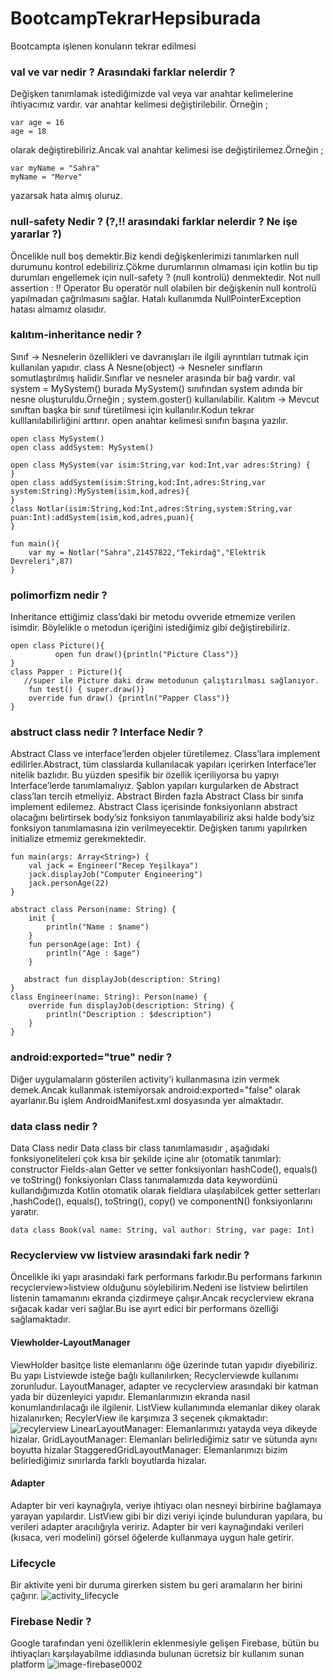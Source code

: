 # BootcampTekrarHepsiburada


Bootcampta işlenen konuların tekrar edilmesi 

### val ve var nedir ? Arasındaki farklar nelerdir ? 
Değişken tanımlamak istediğimizde val veya var anahtar kelimelerine ihtiyacımız vardır. var anahtar kelimesi değiştirilebilir. Örneğin ; 
````
var age = 16 
age = 18 
````
olarak değiştirebiliriz.Ancak val anahtar kelimesi ise değiştirilemez.Örneğin ;
````
var myName = "Sahra"
myName = "Merve"
````
yazarsak hata almış oluruz.

### null-safety Nedir ? (?,!! arasındaki farklar nelerdir ? Ne işe yararlar ?)
Öncelikle null boş demektir.Biz kendi değişkenlerimizi tanımlarken null durumunu kontrol edebiliriz.Çökme durumlarının olmaması için kotlin bu tip durumları engellemek için
null-safety ? (null kontrolü) denmektedir.
Not null assertion : !! Operator
Bu operatör null olabilen bir değişkenin null kontrolü yapılmadan çağrılmasını sağlar. Hatalı kullanımda NullPointerException hatası almamız olasıdır. 

### kalıtım-inheritance nedir ? 
Sınıf -> Nesnelerin özellikleri ve davranışları ile ilgili ayrıntıları tutmak için kullanılan yapıdır. class A 
Nesne(object) -> Nesneler sınıfların somutlaştırılmış halidir.Sınıflar ve nesneler arasında bir bağ vardır. val system = MySystem() burada MySystem() sınıfından system adında bir nesne 
oluşturuldu.Örneğin ; system.goster() kullanılabilir.
Kalıtım -> Mevcut sınıftan başka bir sınıf türetilmesi için kullanılır.Kodun tekrar kulllanılabilirliğini arttırır. open anahtar kelimesi sınıfın başına yazılır.
````
open class MySystem() 
open class addSystem: MySystem()

open class MySystem(var isim:String,var kod:Int,var adres:String) {
}
open class addSystem(isim:String,kod:Int,adres:String,var system:String):MySystem(isim,kod,adres){
}
class Notlar(isim:String,kod:Int,adres:String,system:String,var puan:Int):addSystem(isim,kod,adres,puan){
}

fun main(){
    var my = Notlar("Sahra",21457822,"Tekirdağ","Elektrik Devreleri",87)
}
````
### polimorfizm nedir ?
Inheritance ettiğimiz class’daki bir metodu ovveride etmemize verilen isimdir. Böylelikle o metodun içeriğini istediğimiz gibi değiştirebiliriz.
````
open class Picture(){
          open fun draw(){println("Picture Class")}
}
class Papper : Picture(){
   //super ile Picture daki draw metodunun çalıştırılması sağlanıyor.
    fun test() { super.draw()}
    override fun draw() {println("Papper Class")}
}
````

### abstruct class nedir ? Interface Nedir ?
Abstract Class ve interface’lerden objeler türetilemez. Class’lara implement edilirler.Abstract, tüm classlarda kullanılacak yapıları içerirken Interface’ler nitelik bazlıdır. Bu yüzden spesifik bir özellik içeriliyorsa bu yapıyı Interface’lerde tanımlamalıyız. Şablon yapıları kurgularken de Abstract class’ları tercih etmeliyiz.
Abstract
Birden fazla Abstract Class bir sınıfa implement edilemez. Abstract Class içerisinde fonksiyonların abstract olacağını belirtirsek body’siz fonksiyon tanımlayabiliriz aksi halde body’siz fonksiyon tanımlamasına izin verilmeyecektir. Değişken tanımı yapılırken initialize etmemiz gerekmektedir.
`````
fun main(args: Array<String>) {
    val jack = Engineer("Recep Yeşilkaya")
    jack.displayJob("Computer Engineering")
    jack.personAge(22)
}
 
abstract class Person(name: String) {
    init {
        println("Name : $name")
    }
    fun personAge(age: Int) {
        println("Age : $age")
    }

   abstract fun displayJob(description: String)
}
class Engineer(name: String): Person(name) {
    override fun displayJob(description: String) {
        println("Description : $description")
    }
}
`````
### android:exported="true" nedir ? 
 Diğer uygulamaların gösterilen activity'i kullanmasına izin vermek demek.Ancak kullanmak istemiyorsak android:exported="false" olarak ayarlanır.Bu işlem AndroidManifest.xml 
 dosyasında yer almaktadır.

### data class nedir ?
Data Class nedir
Data class bir class tanımlamasıdır , aşağıdaki fonksiyoneliteleri çok kısa bir şekilde içine alır (otomatik tanımlar):
constructor
Fields-alan
Getter ve setter fonksiyonları
hashCode(), equals() ve toString() fonksiyonları
Class tanımalamızda data keywordünü kullandığımızda Kotlin otomatik olarak fieldlara ulaşılabilcek getter setterları ,hashCode(), equals(), toString(), copy() ve componentN() fonksiyonlarını yaratır.

`````
data class Book(val name: String, val author: String, var page: Int)

`````
### Recyclerview vw listview arasındaki fark nedir ?
Öncelikle iki yapı arasındaki fark performans farkıdır.Bu performans farkının recyclerview>listview olduğunu söylebilirim.Nedeni ise listview belirtilen listenin tamamanını ekranda çizdirmeye çalışır.Ancak recyclerview ekrana sığacak kadar veri sağlar.Bu ise ayırt edici bir performans özelliği sağlamaktadır.
#### Viewholder-LayoutManager
ViewHolder basitçe liste elemanlarını öğe üzerinde tutan yapıdır diyebiliriz. Bu yapı Listviewde isteğe bağlı kullanılırken; Recyclerviewde kullanımı zorunludur. 
LayoutManager, adapter ve recyclerview arasındaki bir katman yada bir düzenleyici yapıdır. Elemanlarımızın ekranda nasıl konumlandırılacağı ile ilgilenir.
ListView kullanımında elemanlar dikey olarak hizalanırken; RecylerView ile karşımıza 3 seçenek çıkmaktadır:
![recylerview](https://user-images.githubusercontent.com/63001162/137274766-8d524e3a-7e9d-4cd3-8142-dfc8dcac6979.png)
LinearLayoutManager: Elemanlarımızı yatayda veya dikeyde hizalar.
GridLayoutManager: Elemanları belirlediğimiz satır ve sütunda aynı boyutta hizalar
StaggeredGridLayoutManager: Elemanlarımızı bizim belirlediğimiz sınırlarda farklı boyutlarda hizalar.
#### Adapter 
Adapter bir veri kaynağıyla, veriye ihtiyacı olan nesneyi birbirine bağlamaya yarayan yapılardır. ListView gibi bir dizi veriyi içinde bulunduran yapılara, bu verileri adapter aracılığıyla veririz. Adapter bir veri kaynağındaki verileri (kısaca, veri modelini) görsel öğelerde kullanmaya uygun hale getirir.
### Lifecycle
Bir aktivite yeni bir duruma girerken sistem bu geri aramaların her birini çağırır.
![activity_lifecycle](https://user-images.githubusercontent.com/63001162/137275085-d9666c18-aa88-4b2f-b2eb-721c0f9d3591.png)
### Firebase Nedir ?
Google tarafından yeni özelliklerin eklenmesiyle gelişen Firebase, bütün bu ihtiyaçları karşılayabilme iddiasında bulunan ücretsiz bir kullanım sunan platform
![image-firebase0002](https://user-images.githubusercontent.com/63001162/137275586-a61cfa47-1d99-49db-9f56-3335d9206f41.png)

